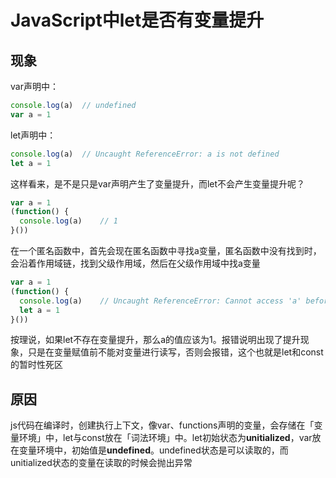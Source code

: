 # JavaScript中let是否有变量提升

## 现象

var声明中：

```javascript
console.log(a)	// undefined
var a = 1
```

let声明中：

```javascript
console.log(a)	// Uncaught ReferenceError: a is not defined
let a = 1
```

这样看来，是不是只是var声明产生了变量提升，而let不会产生变量提升呢？

```javascript
var a = 1
(function() {
  console.log(a)	// 1
}())
```

在一个匿名函数中，首先会现在匿名函数中寻找a变量，匿名函数中没有找到时，会沿着作用域链，找到父级作用域，然后在父级作用域中找a变量

```javascript
var a = 1
(function() {
  console.log(a)	// Uncaught ReferenceError: Cannot access 'a' before initialization
  let a = 1
}())
```

按理说，如果let不存在变量提升，那么a的值应该为1。报错说明出现了提升现象，只是在变量赋值前不能对变量进行读写，否则会报错，这个也就是let和const的暂时性死区



## 原因

js代码在编译时，创建执行上下文，像var、functions声明的变量，会存储在「变量环境」中，let与const放在「词法环境」中。let初始状态为**unitialized**，var放在变量环境中，初始值是**undefined**。undefined状态是可以读取的，而unitialized状态的变量在读取的时候会抛出异常